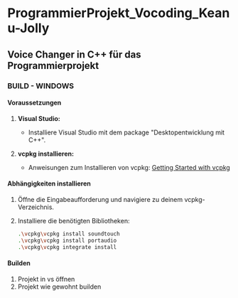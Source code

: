 # ProgrammierProjekt_Vocoding_Keanu-Jolly

## Voice Changer in C++ für das Programmierprojekt

### BUILD - WINDOWS

#### Voraussetzungen
1. **Visual Studio:**
   - Installiere Visual Studio mit dem package "Desktopentwicklung mit C++".

2. **vcpkg installieren:**
   - Anweisungen zum Installieren von vcpkg: [Getting Started with vcpkg](https://github.com/microsoft/vcpkg#quick-start-windows)

#### Abhängigkeiten installieren
1. Öffne die Eingabeaufforderung und navigiere zu deinem vcpkg-Verzeichnis.
2. Installiere die benötigten Bibliotheken:

   ```sh
   .\vcpkg\vcpkg install soundtouch
   .\vcpkg\vcpkg install portaudio
   .\vcpkg\vcpkg integrate install
    ```
    
#### Builden

1. Projekt in vs öffnen
2. Projekt wie gewohnt builden
